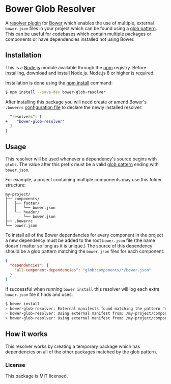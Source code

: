 # Bower Glob Resolver

A [resolver plugin] for [Bower] which enables the use of multiple, external `bower.json` files in your project which can be found using a [glob pattern]. This can be useful for codebases which contain multiple packages or components or have dependencies installed not using Bower.

[resolver plugin]: https://bower.io/docs/pluggable-resolvers/
[Bower]: https://bower.io/
[glob pattern]: https://www.npmjs.com/package/glob#glob-primer


## Installation

This is a [Node.js] module available through the [npm] registry. Before installing, download and install Node.js. Node.js 8 or higher is required.

Installation is done using the [npm install] command:

```sh
$ npm install --save-dev bower-glob-resolver
```

After installing this package you will need create or amend Bower's `.bowerrc` [configuration file] to declare the newly installed resolver:

```diff
  "resolvers": [
+    "bower-glob-resolver"
  ]
}
```

[Node.js]: https://nodejs.org/en/
[npm]: https://www.npmjs.com/
[npm install]: https://docs.npmjs.com/getting-started/installing-npm-packages-locally
[configuration file]: https://bower.io/docs/config/


## Usage

This resolver will be used whenever a dependency's source begins with `glob:`. The value after this prefix must be a valid [glob pattern] ending with `bower.json`.

For example, a project containing multiple components may use this folder structure:

```
my-project/
├── components/
│   ├── footer/
│   │   └── bower.json
│   └── header/
│       └── bower.json
├── .bowerrc
└── bower.json
```

To install all of the Bower dependencies for every component in the project a new dependency must be added to the root `bower.json` file (the name doesn't matter so long as it is unique.) The source of this dependency should be a glob pattern matching the `bower.json` files for each component:

```json
{
  "dependencies": {
    "all-component-dependencies": "glob:components/*/bower.json"
  }
}
```

If successful when running `bower install` this resolver will log each extra `bower.json` file it finds and uses:

```bash
$ bower install
> bower-glob-resolver: External manifests found matching the pattern "components/*/bower.json"
> bower-glob-resolver: Using external manifest from: /my-project/components/footer/bower.json
> bower-glob-resolver: Using external manifest from: /my-project/components/header/bower.json
```


## How it works

This resolver works by creating a temporary package which has dependencies on all of the other packages matched by the glob pattern.


### License

This package is MIT licensed.
